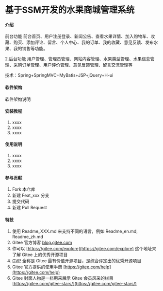 # 基于SSM开发的水果商城管理系统

#### 介绍
前台功能
前台首页、用户注册登录、新闻公告、查看水果详情、加入购物车、收藏、购买、添加评论、留言、个人中心、我的订单、我的收藏、意见反馈、发布水果、我的销售等功能。

2.后台功能
用户管理、管理员管理、网站内容管理、水果类型管理、水果信息管理、采购订单管理、用户评价管理、意见反馈管理、留言交流管理等

技术：Spring+SpringMVC+MyBatis+JSP+jQuery+H-ui

#### 软件架构
软件架构说明


#### 安装教程

1.  xxxx
2.  xxxx
3.  xxxx

#### 使用说明

1.  xxxx
2.  xxxx
3.  xxxx

#### 参与贡献

1.  Fork 本仓库
2.  新建 Feat_xxx 分支
3.  提交代码
4.  新建 Pull Request


#### 特技

1.  使用 Readme\_XXX.md 来支持不同的语言，例如 Readme\_en.md, Readme\_zh.md
2.  Gitee 官方博客 [blog.gitee.com](https://blog.gitee.com)
3.  你可以 [https://gitee.com/explore](https://gitee.com/explore) 这个地址来了解 Gitee 上的优秀开源项目
4.  [GVP](https://gitee.com/gvp) 全称是 Gitee 最有价值开源项目，是综合评定出的优秀开源项目
5.  Gitee 官方提供的使用手册 [https://gitee.com/help](https://gitee.com/help)
6.  Gitee 封面人物是一档用来展示 Gitee 会员风采的栏目 [https://gitee.com/gitee-stars/](https://gitee.com/gitee-stars/)
